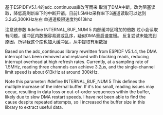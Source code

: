 基于ESPIDFV5.1.4的adc_continuous库改写而来
取消了DMA中断，改为阻塞读取，降低高刷新率下的中断开销。目前1.5MHz采样率下3通道读取可以达到3.2uS,300KHz左右 单通道极限速度约613khz

注意该参数
#define INTERNAL_BUF_NUM      5
内部缓冲区增加的倍数 过小会读取有问题，缓冲区内数据容易漏或乱序，疑似DMA重启速度慢。
反复尝试未能找到原因，所以我这个库也加大缓冲区，从中提取有用数据


Based on the adc_continuous library rewritten from ESPIDF V5.1.4, the DMA interrupt has been removed and replaced with blocking reads, reducing interrupt overhead at high refresh rates. Currently, at a sampling rate of 1.5MHz, reading three channels can achieve 3.2µs, and the single-channel limit speed is about 613kHz at around 300kHz.

Note this parameter:
#define INTERNAL_BUF_NUM      5
This defines the multiple increase of the internal buffer. If it's too small, reading issues may occur, resulting in data loss or out-of-order sequences within the buffer, likely due to slow DMA restart speeds. I have not been able to find the cause despite repeated attempts, so I increased the buffer size in this library to extract useful data.

